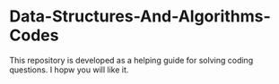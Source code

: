 # Data-Structures-And-Algorithms-Codes

This repository is developed as a helping guide for solving coding questions. I hopw you will like it.
